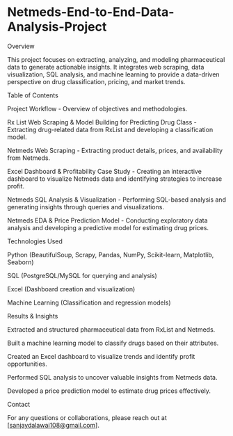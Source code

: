 # Netmeds-End-to-End-Data-Analysis-Project
Overview

This project focuses on extracting, analyzing, and modeling pharmaceutical data to generate actionable insights. It integrates web scraping, data visualization, SQL analysis, and machine learning to provide a data-driven perspective on drug classification, pricing, and market trends.

Table of Contents

Project Workflow - Overview of objectives and methodologies.

Rx List Web Scraping & Model Building for Predicting Drug Class - Extracting drug-related data from RxList and developing a classification model.

Netmeds Web Scraping - Extracting product details, prices, and availability from Netmeds.

Excel Dashboard & Profitability Case Study - Creating an interactive dashboard to visualize Netmeds data and identifying strategies to increase profit.

Netmeds SQL Analysis & Visualization - Performing SQL-based analysis and generating insights through queries and visualizations.

Netmeds EDA & Price Prediction Model - Conducting exploratory data analysis and developing a predictive model for estimating drug prices.

Technologies Used

Python (BeautifulSoup, Scrapy, Pandas, NumPy, Scikit-learn, Matplotlib, Seaborn)

SQL (PostgreSQL/MySQL for querying and analysis)

Excel (Dashboard creation and visualization)

Machine Learning (Classification and regression models)



Results & Insights

Extracted and structured pharmaceutical data from RxList and Netmeds.

Built a machine learning model to classify drugs based on their attributes.

Created an Excel dashboard to visualize trends and identify profit opportunities.

Performed SQL analysis to uncover valuable insights from Netmeds data.

Developed a price prediction model to estimate drug prices effectively.

Contact

For any questions or collaborations, please reach out at [sanjaydalawai108@gmail.com].
